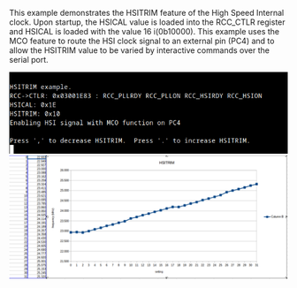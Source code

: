 This example demonstrates the HSITRIM feature of the High Speed Internal clock.  Upon startup, the HSICAL value
is loaded into the RCC_CTLR register and HSICAL is loaded with the value 16 i(0b10000).  This example uses the MCO
feature to route the HSI clock signal to an external pin (PC4) and to allow the HSITRIM value to be varied by
interactive commands over the serial port.

<img src="./HSITRIM.png" alt="Serial console display showing HSITRIM register parsed into fields and a prompt to tune HSITRIM" width="550">
<img src="./HSITRIM_graph.png" alt="Example Data of HSITRIM register value versus frequency" width="550">
